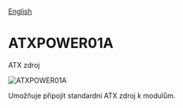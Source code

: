 
[English](./README.md)
<!--- module --->
# ATXPOWER01A
<!--- Emodule --->

<!--- subtitle ---> ATX zdroj<!--- Esubtitle --->

![ATXPOWER01A](/doc/img/ATXPOWER01A_QRcode.png)

<!--- description ---> Umožňuje připojit standardní ATX zdroj k modulům.<!--- Edescription --->
            